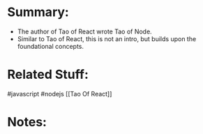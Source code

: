 # Summary:
- The author of Tao of React wrote Tao of Node.
- Similar to Tao of React, this is not an intro, but builds upon the foundational concepts.
# Related Stuff:
#javascript 
#nodejs
[[Tao Of React]]

# Notes: